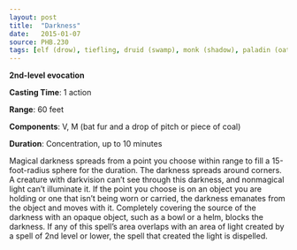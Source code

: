 ```yaml
---
layout: post
title:  "Darkness"
date:   2015-01-07
source: PHB.230
tags: [elf (drow), tiefling, druid (swamp), monk (shadow), paladin (oathbreaker), sorcerer, warlock, wizard, level2]
---
```


**2nd-level evocation**

**Casting Time**: 1 action

**Range**: 60 feet

**Components**: V, M (bat fur and a drop of pitch or piece of coal)

**Duration**: Concentration, up to 10 minutes

Magical darkness spreads from a point you choose within range to fill a 15-foot-radius sphere for the duration. The darkness spreads around corners. A creature with darkvision can’t see through this darkness, and nonmagical light can’t illuminate it. If the point you choose is on an object you are holding or one that isn’t being worn or carried, the darkness emanates from the object and moves with it. Completely covering the source of the darkness with an opaque object, such as a bowl or a helm, blocks the darkness. If any of this spell’s area overlaps with an area of light created by a spell of 2nd level or lower, the spell that created the light is dispelled. 
